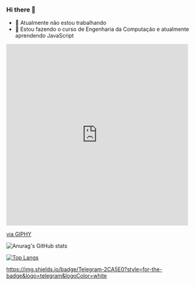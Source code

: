 ### Hi there 👋

- 🔭 Atualmente não estou trabalhando
- 🌱 Estou fazendo o curso de Engenharia da Computação e atualmente aprendendo JavaScript

<iframe src="https://giphy.com/embed/FPbnShq1h1IS5FQyPD" width="480" height="480" frameBorder="0" class="giphy-embed" allowFullScreen></iframe><p><a href="https://giphy.com/gifs/hacktiv8-code-coding-bootcamp-FPbnShq1h1IS5FQyPD">via GIPHY</a></p>

![Anurag's GitHub stats](https://github-readme-stats.vercel.app/api?username=Edufgs&show_icons=true&theme=tokyonight&include_all_commits=true)

[![Top Langs](https://github-readme-stats.vercel.app/api/top-langs/?username=Edufgs&layout=compact)](https://github.com/anuraghazra/github-readme-stats)

https://img.shields.io/badge/Telegram-2CA5E0?style=for-the-badge&logo=telegram&logoColor=white
